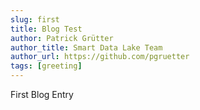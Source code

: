 ```yaml
---
slug: first
title: Blog Test
author: Patrick Grütter
author_title: Smart Data Lake Team
author_url: https://github.com/pgruetter
tags: [greeting]
---
```


First Blog Entry
